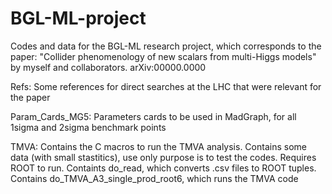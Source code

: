 # BGL-ML-project
Codes and data for the BGL-ML research project, which corresponds to the paper: "Collider phenomenology of new scalars from multi-Higgs models" by myself and collaborators. arXiv:00000.0000

Refs: Some references for direct searches at the LHC that were relevant for the paper

Param_Cards_MG5: Parameters cards to be used in MadGraph, for all 1sigma and 2sigma benchmark points 

TMVA: Contains the C macros to run the TMVA analysis. Contains some data (with small stastitics), use only purpose is to test the codes. Requires ROOT to run. Containts do_read, which converts .csv files to ROOT tuples. Contains do_TMVA_A3_single_prod_root6, which runs the TMVA code
